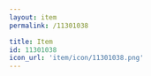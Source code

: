 ```yaml
---
layout: item
permalink: /11301038

title: Item
id: 11301038
icon_url: 'item/icon/11301038.png'
---
```

